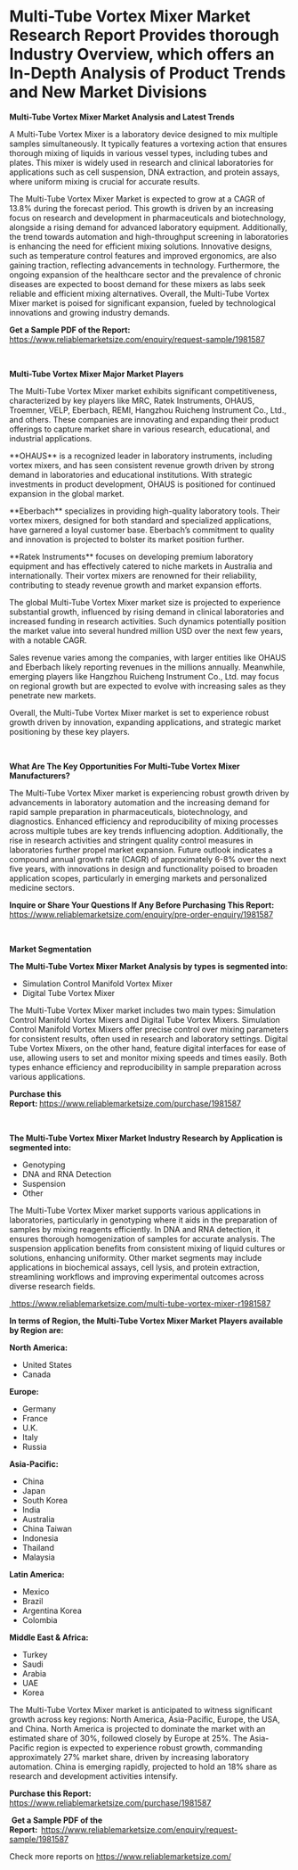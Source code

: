 <p><h1>Multi-Tube Vortex Mixer Market Research Report Provides thorough Industry Overview, which offers an In-Depth Analysis of Product Trends and New Market Divisions</h1></p><p><strong>Multi-Tube Vortex Mixer Market Analysis and Latest Trends</strong></p>
<p><p>A Multi-Tube Vortex Mixer is a laboratory device designed to mix multiple samples simultaneously. It typically features a vortexing action that ensures thorough mixing of liquids in various vessel types, including tubes and plates. This mixer is widely used in research and clinical laboratories for applications such as cell suspension, DNA extraction, and protein assays, where uniform mixing is crucial for accurate results. </p><p>The Multi-Tube Vortex Mixer Market is expected to grow at a CAGR of 13.8% during the forecast period. This growth is driven by an increasing focus on research and development in pharmaceuticals and biotechnology, alongside a rising demand for advanced laboratory equipment. Additionally, the trend towards automation and high-throughput screening in laboratories is enhancing the need for efficient mixing solutions. Innovative designs, such as temperature control features and improved ergonomics, are also gaining traction, reflecting advancements in technology. Furthermore, the ongoing expansion of the healthcare sector and the prevalence of chronic diseases are expected to boost demand for these mixers as labs seek reliable and efficient mixing alternatives. Overall, the Multi-Tube Vortex Mixer market is poised for significant expansion, fueled by technological innovations and growing industry demands.</p></p>
<p><strong>Get a Sample PDF of the Report:&nbsp;</strong> <a href="https://www.reliablemarketsize.com/enquiry/request-sample/1981587?utm_campaign=2472&utm_medium=2&utm_source=Github&utm_content=ia&utm_term=02032025&utm_id=multi-tube-vortex-mixer">https://www.reliablemarketsize.com/enquiry/request-sample/1981587</a></p>
<p>&nbsp;</p>
<p><strong>Multi-Tube Vortex Mixer Major Market Players</strong></p>
<p><p>The Multi-Tube Vortex Mixer market exhibits significant competitiveness, characterized by key players like MRC, Ratek Instruments, OHAUS, Troemner, VELP, Eberbach, REMI, Hangzhou Ruicheng Instrument Co., Ltd., and others. These companies are innovating and expanding their product offerings to capture market share in various research, educational, and industrial applications.</p><p>**OHAUS** is a recognized leader in laboratory instruments, including vortex mixers, and has seen consistent revenue growth driven by strong demand in laboratories and educational institutions. With strategic investments in product development, OHAUS is positioned for continued expansion in the global market.</p><p>**Eberbach** specializes in providing high-quality laboratory tools. Their vortex mixers, designed for both standard and specialized applications, have garnered a loyal customer base. Eberbach’s commitment to quality and innovation is projected to bolster its market position further.</p><p>**Ratek Instruments** focuses on developing premium laboratory equipment and has effectively catered to niche markets in Australia and internationally. Their vortex mixers are renowned for their reliability, contributing to steady revenue growth and market expansion efforts.</p><p>The global Multi-Tube Vortex Mixer market size is projected to experience substantial growth, influenced by rising demand in clinical laboratories and increased funding in research activities. Such dynamics potentially position the market value into several hundred million USD over the next few years, with a notable CAGR.</p><p>Sales revenue varies among the companies, with larger entities like OHAUS and Eberbach likely reporting revenues in the millions annually. Meanwhile, emerging players like Hangzhou Ruicheng Instrument Co., Ltd. may focus on regional growth but are expected to evolve with increasing sales as they penetrate new markets.</p><p>Overall, the Multi-Tube Vortex Mixer market is set to experience robust growth driven by innovation, expanding applications, and strategic market positioning by these key players.</p></p>
<p>&nbsp;</p>
<p><strong>What Are The Key Opportunities For Multi-Tube Vortex Mixer Manufacturers?</strong></p>
<p><p>The Multi-Tube Vortex Mixer market is experiencing robust growth driven by advancements in laboratory automation and the increasing demand for rapid sample preparation in pharmaceuticals, biotechnology, and diagnostics. Enhanced efficiency and reproducibility of mixing processes across multiple tubes are key trends influencing adoption. Additionally, the rise in research activities and stringent quality control measures in laboratories further propel market expansion. Future outlook indicates a compound annual growth rate (CAGR) of approximately 6-8% over the next five years, with innovations in design and functionality poised to broaden application scopes, particularly in emerging markets and personalized medicine sectors.</p></p>
<p><strong>Inquire or Share Your Questions If Any Before Purchasing This Report:</strong> <a href="https://www.reliablemarketsize.com/enquiry/pre-order-enquiry/1981587?utm_campaign=2472&utm_medium=2&utm_source=Github&utm_content=ia&utm_term=02032025&utm_id=multi-tube-vortex-mixer">https://www.reliablemarketsize.com/enquiry/pre-order-enquiry/1981587</a></p>
<p>&nbsp;</p>
<p><strong>Market Segmentation</strong></p>
<p><strong>The Multi-Tube Vortex Mixer Market Analysis by types is segmented into:</strong></p>
<p><ul><li>Simulation Control Manifold Vortex Mixer</li><li>Digital Tube Vortex Mixer</li></ul></p>
<p><p>The Multi-Tube Vortex Mixer market includes two main types: Simulation Control Manifold Vortex Mixers and Digital Tube Vortex Mixers. Simulation Control Manifold Vortex Mixers offer precise control over mixing parameters for consistent results, often used in research and laboratory settings. Digital Tube Vortex Mixers, on the other hand, feature digital interfaces for ease of use, allowing users to set and monitor mixing speeds and times easily. Both types enhance efficiency and reproducibility in sample preparation across various applications.</p></p>
<p><strong>Purchase this Report:&nbsp;</strong><a href="https://www.reliablemarketsize.com/purchase/1981587?utm_campaign=2472&utm_medium=2&utm_source=Github&utm_content=ia&utm_term=02032025&utm_id=multi-tube-vortex-mixer">https://www.reliablemarketsize.com/purchase/1981587</a></p>
<p>&nbsp;</p>
<p><strong>The Multi-Tube Vortex Mixer Market Industry Research by Application is segmented into:</strong></p>
<p><ul><li>Genotyping</li><li>DNA and RNA Detection</li><li>Suspension</li><li>Other</li></ul></p>
<p><p>The Multi-Tube Vortex Mixer market supports various applications in laboratories, particularly in genotyping where it aids in the preparation of samples by mixing reagents efficiently. In DNA and RNA detection, it ensures thorough homogenization of samples for accurate analysis. The suspension application benefits from consistent mixing of liquid cultures or solutions, enhancing uniformity. Other market segments may include applications in biochemical assays, cell lysis, and protein extraction, streamlining workflows and improving experimental outcomes across diverse research fields.</p></p>
<p><a href="https://www.reliablemarketsize.com/multi-tube-vortex-mixer-r1981587?utm_campaign=2472&utm_medium=2&utm_source=Github&utm_content=ia&utm_term=02032025&utm_id=multi-tube-vortex-mixer">&nbsp;https://www.reliablemarketsize.com/multi-tube-vortex-mixer-r1981587</a></p>
<p><strong>In terms of Region, the Multi-Tube Vortex Mixer Market Players available by Region are:</strong></p>
<p>
    <p> <strong> North America: </strong>
        <ul>
            <li>United States</li>
            <li>Canada</li>
        </ul>
        </p> 
    <p> <strong> Europe: </strong>
        <ul>
            <li>Germany</li>
            <li>France</li>
            <li>U.K.</li>
            <li>Italy</li>
            <li>Russia</li>
        </ul>
        </p> 
    <p> <strong> Asia-Pacific: </strong>
        <ul>
            <li>China</li>
            <li>Japan</li>
            <li>South Korea</li>
            <li>India</li>
            <li>Australia</li>
            <li>China Taiwan</li>
            <li>Indonesia</li>
            <li>Thailand</li>
            <li>Malaysia</li>
        </ul>
        </p> 
    <p> <strong> Latin America: </strong>
        <ul>
            <li>Mexico</li>
            <li>Brazil</li>
            <li>Argentina Korea</li>
            <li>Colombia</li>
        </ul>
        </p> 
    <p> <strong> Middle East & Africa: </strong>
        <ul>
            <li>Turkey</li>
            <li>Saudi</li>
            <li>Arabia</li>
            <li>UAE</li>
            <li>Korea</li>
        </ul>
    </p>
    </p>
<p><p>The Multi-Tube Vortex Mixer market is anticipated to witness significant growth across key regions: North America, Asia-Pacific, Europe, the USA, and China. North America is projected to dominate the market with an estimated share of 30%, followed closely by Europe at 25%. The Asia-Pacific region is expected to experience robust growth, commanding approximately 27% market share, driven by increasing laboratory automation. China is emerging rapidly, projected to hold an 18% share as research and development activities intensify.</p></p>
<p><strong>Purchase this Report: </strong><a href="https://www.reliablemarketsize.com/purchase/1981587?utm_campaign=2472&utm_medium=2&utm_source=Github&utm_content=ia&utm_term=02032025&utm_id=multi-tube-vortex-mixer">https://www.reliablemarketsize.com/purchase/1981587</a></p>
<p>&nbsp;<strong>Get a Sample PDF of the Report:&nbsp;&nbsp;</strong><a href="https://www.reliablemarketsize.com/enquiry/request-sample/1981587?utm_campaign=2472&utm_medium=2&utm_source=Github&utm_content=ia&utm_term=02032025&utm_id=multi-tube-vortex-mixer">https://www.reliablemarketsize.com/enquiry/request-sample/1981587</a></p>
<p><strong></strong></p>
<p>Check more reports on <a href="https://www.reliablemarketsize.com/?utm_campaign=2472&utm_medium=2&utm_source=Github&utm_content=ia&utm_term=02032025&utm_id=multi-tube-vortex-mixer">https://www.reliablemarketsize.com/</a></p>